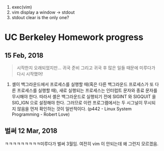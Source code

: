 1. exec(vim)
2. vim display a window -> stdout
3. stdout clear is the only one?


# UC Berkeley Homework progress
## 15 Feb, 2018 
> 시작한지 오래되었지만... 귀국 준비 그리고 귀국 후 많은 일들 때문에 미루다가 다시 시작했어!

1. 셸이 백그라운드에서 프로세스를 실행할 때(혹은 다른 백그라운드 프로세스가 또 다른 프로세스를 실행할 때), 새로 실행되는 프로세스는 인터럽트 문자와 종료 문자를 무시해야 한다. 따라서 셸은 백그라운드로 실행되기 전에 SIGINT 와 SIGQUIT 을 SIG_IGN 으로 설정해야 한다. 그러므로 이런 프로그램에서는 두 시그널이 무시되지 않음을 먼저 확인하는 것이 일반적이다. (p442 - Linux System Programming - Robert Love)

## 벌써 12 Mar, 2018
ㅋㅋㅋㅋㅋㅋㅋㅋㅋ미루다가 벌써 3월임. 여전히 vim 이 안되는데 왜 그런지 모르겠음.





